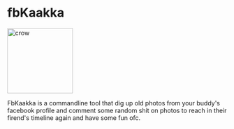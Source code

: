 # fbKaakka

<img src="https://image.flaticon.com/icons/png/512/92/92031.png" alt="crow" width="150" height="150" />

FbKaakka is a commandline tool that dig up old photos from your buddy's facebook profile and comment some random shit on photos to reach 
in their firend's timeline again and have some fun ofc.

